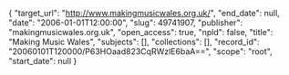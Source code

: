 {
  "target_url": "http://www.makingmusicwales.org.uk/", 
  "end_date": null, 
  "date": "2006-01-01T12:00:00", 
  "slug": 49741907, 
  "publisher": "makingmusicwales.org.uk", 
  "open_access": true, 
  "npld": false, 
  "title": "Making Music Wales", 
  "subjects": [], 
  "collections": [], 
  "record_id": "20060101T120000/P63HOaad823CqRWzlE6baA==", 
  "scope": "root", 
  "start_date": null
}

